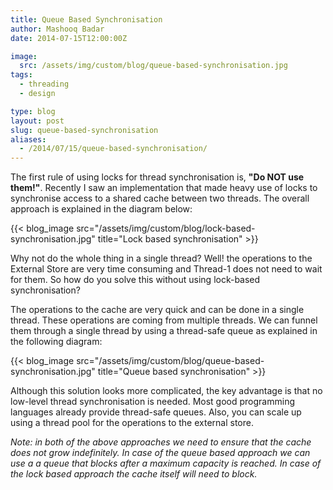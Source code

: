 ```yaml
---
title: Queue Based Synchronisation
author: Mashooq Badar
date: 2014-07-15T12:00:00Z

image:
  src: /assets/img/custom/blog/queue-based-synchronisation.jpg
tags:
  - threading
  - design

type: blog
layout: post
slug: queue-based-synchronisation
aliases: 
  - /2014/07/15/queue-based-synchronisation/
---
```


The first rule of using locks for thread synchronisation is, **"Do NOT use them!"**. Recently I saw an implementation that made heavy use of locks to synchronise access to a shared cache between two threads. The overall approach is explained in the diagram below:

{{< blog_image src="/assets/img/custom/blog/lock-based-synchronisation.jpg" title="Lock based synchronisation" >}}

Why not do the whole thing in a single thread? Well! the operations to the External Store are very time consuming and Thread-1 does not need to wait for them. So how do you solve this without using lock-based synchronisation?

The operations to the cache are very quick and can be done in a single thread. These operations are coming from multiple threads. We can funnel them through a single thread by using a thread-safe queue as explained in the following diagram:

{{< blog_image src="/assets/img/custom/blog/queue-based-synchronisation.jpg" title="Queue based synchronisation" >}}

Although this solution looks more complicated, the key advantage is that no low-level thread synchronisation is needed. Most good programming languages already provide thread-safe queues. Also, you can scale up using a thread pool for the operations to the external store. 

*Note: in both of the above approaches we need to ensure that the cache does not grow indefinitely. In case of the queue based approach we can use a a queue that blocks after a maximum capacity is reached. In case of the lock based approach the cache itself will need to block.*